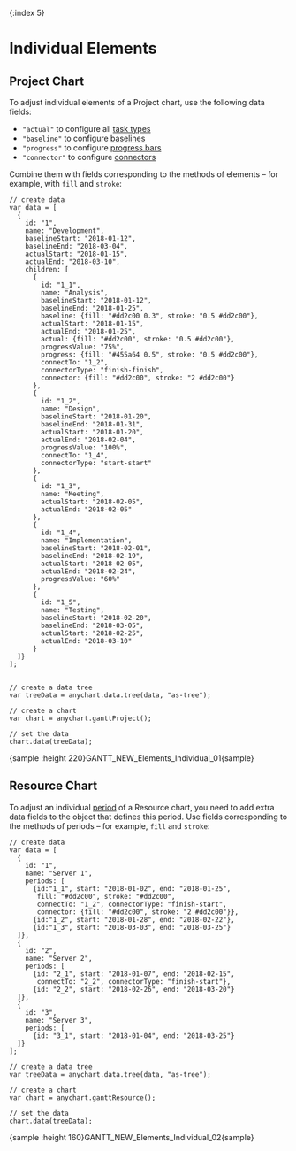 {:index 5}
# Individual Elements

## Project Chart

To adjust individual elements of a Project chart, use the following data fields:

* `"actual"` to configure all [task types](Project_Chart#tasks_\(actual\))
* `"baseline"` to configure [baselines](Project_Chart#baselines_\(planned\))
* `"progress"` to configure [progress bars](Project_Chart#progress_bars)
* `"connector"` to configure [connectors](Project_Chart#connectors)

Combine them with fields corresponding to the methods of elements – for example, with `fill` and `stroke`:

```
// create data
var data = [
  {
    id: "1",
    name: "Development",
    baselineStart: "2018-01-12",
    baselineEnd: "2018-03-04",
    actualStart: "2018-01-15",
    actualEnd: "2018-03-10",
    children: [
      {
        id: "1_1",
        name: "Analysis",
        baselineStart: "2018-01-12",
        baselineEnd: "2018-01-25",
        baseline: {fill: "#dd2c00 0.3", stroke: "0.5 #dd2c00"},
        actualStart: "2018-01-15",
        actualEnd: "2018-01-25",
        actual: {fill: "#dd2c00", stroke: "0.5 #dd2c00"},
        progressValue: "75%",
        progress: {fill: "#455a64 0.5", stroke: "0.5 #dd2c00"},
        connectTo: "1_2",
        connectorType: "finish-finish",
        connector: {fill: "#dd2c00", stroke: "2 #dd2c00"}
      },
      {
        id: "1_2",
        name: "Design",
        baselineStart: "2018-01-20",
        baselineEnd: "2018-01-31",
        actualStart: "2018-01-20",
        actualEnd: "2018-02-04",
        progressValue: "100%",
        connectTo: "1_4",
        connectorType: "start-start"
      },
      {
        id: "1_3",
        name: "Meeting",
        actualStart: "2018-02-05",
        actualEnd: "2018-02-05"
      },
      {
        id: "1_4",
        name: "Implementation",
        baselineStart: "2018-02-01",
        baselineEnd: "2018-02-19",
        actualStart: "2018-02-05",
        actualEnd: "2018-02-24",
        progressValue: "60%"
      },
      {
        id: "1_5",
        name: "Testing",
        baselineStart: "2018-02-20",
        baselineEnd: "2018-03-05",
        actualStart: "2018-02-25",
        actualEnd: "2018-03-10"
      }
  ]}
];
    
 
// create a data tree
var treeData = anychart.data.tree(data, "as-tree");

// create a chart
var chart = anychart.ganttProject();

// set the data
chart.data(treeData);   
```

{sample :height 220}GANTT\_NEW\_Elements\_Individual\_01{sample}

## Resource Chart

To adjust an individual [period](Resource_Chart#periods) of a Resource chart, you need to add extra data fields to the object that defines this period. Use fields corresponding to the methods of periods – for example, `fill` and `stroke`:

```
// create data
var data = [
  {
    id: "1",
    name: "Server 1",
    periods: [
      {id:"1_1", start: "2018-01-02", end: "2018-01-25",
       fill: "#dd2c00", stroke: "#dd2c00",
       connectTo: "1_2", connectorType: "finish-start",
       connector: {fill: "#dd2c00", stroke: "2 #dd2c00"}},
      {id:"1_2", start: "2018-01-28", end: "2018-02-22"},
      {id:"1_3", start: "2018-03-03", end: "2018-03-25"}
  ]},
  {
    id: "2",
    name: "Server 2",
    periods: [
      {id: "2_1", start: "2018-01-07", end: "2018-02-15",
       connectTo: "2_2", connectorType: "finish-start"},
      {id: "2_2", start: "2018-02-26", end: "2018-03-20"}
  ]},
  {
    id: "3",
    name: "Server 3",
    periods: [
      {id: "3_1", start: "2018-01-04", end: "2018-03-25"}
  ]}
];

// create a data tree
var treeData = anychart.data.tree(data, "as-tree");

// create a chart
var chart = anychart.ganttResource(); 

// set the data
chart.data(treeData);   
```

{sample :height 160}GANTT\_NEW\_Elements\_Individual\_02{sample}